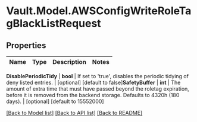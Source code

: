 # Vault.Model.AWSConfigWriteRoleTagBlackListRequest

## Properties

Name | Type | Description | Notes
------------ | ------------- | ------------- | -------------

**DisablePeriodicTidy** | **bool** | If set to &#x27;true&#x27;, disables the periodic tidying of deny listed entries. | [optional] [default to false]**SafetyBuffer** | **int** | The amount of extra time that must have passed beyond the roletag expiration, before it is removed from the backend storage. Defaults to 4320h (180 days). | [optional] [default to 15552000]

[[Back to Model list]](../README.md#documentation-for-models) [[Back to API list]](../README.md#documentation-for-api-endpoints) [[Back to README]](../README.md)

